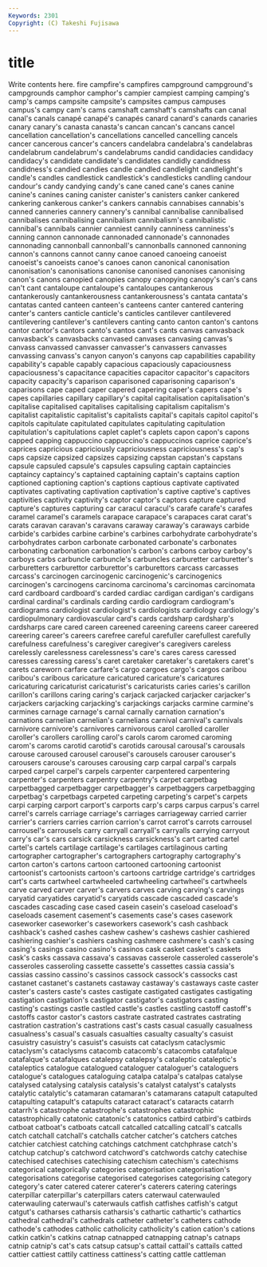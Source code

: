 ```yaml
---
Keywords: 2301 
Copyright: (C) Takeshi Fujisawa
---
```


# title

Write contents here.
fire campfire's campfires campground campground's campgrounds
camphor camphor's campier campiest camping camping's camp's camps campsite campsite's
campsites campus campuses campus's campy cam's cams camshaft camshaft's camshafts
can canal canal's canals canapé canapé's canapés canard canard's canards
canaries canary canary's canasta canasta's cancan cancan's cancans cancel cancellation
cancellation's cancellations cancelled cancelling cancels cancer cancerous cancer's cancers candelabra
candelabra's candelabras candelabrum candelabrum's candelabrums candid candidacies candidacy candidacy's candidate
candidate's candidates candidly candidness candidness's candied candies candle candled candlelight
candlelight's candle's candles candlestick candlestick's candlesticks candling candour candour's candy
candying candy's cane caned cane's canes canine canine's canines caning
canister canister's canisters canker cankered cankering cankerous canker's cankers cannabis
cannabises cannabis's canned canneries cannery cannery's cannibal cannibalise cannibalised cannibalises
cannibalising cannibalism cannibalism's cannibalistic cannibal's cannibals cannier canniest cannily canniness
canniness's canning cannon cannonade cannonaded cannonade's cannonades cannonading cannonball cannonball's
cannonballs cannoned cannoning cannon's cannons cannot canny canoe canoed canoeing
canoeist canoeist's canoeists canoe's canoes canon canonical canonisation canonisation's canonisations
canonise canonised canonises canonising canon's canons canopied canopies canopy canopying
canopy's can's cans can't cant cantaloupe cantaloupe's cantaloupes cantankerous cantankerously
cantankerousness cantankerousness's cantata cantata's cantatas canted canteen canteen's canteens canter
cantered cantering canter's canters canticle canticle's canticles cantilever cantilevered cantilevering
cantilever's cantilevers canting canto canton canton's cantons cantor cantor's cantors
canto's cantos cant's cants canvas canvasback canvasback's canvasbacks canvased canvases
canvasing canvas's canvass canvassed canvasser canvasser's canvassers canvasses canvassing canvass's
canyon canyon's canyons cap capabilities capability capability's capable capably capacious
capaciously capaciousness capaciousness's capacitance capacities capacitor capacitor's capacitors capacity capacity's
caparison caparisoned caparisoning caparison's caparisons cape caped caper capered capering
caper's capers cape's capes capillaries capillary capillary's capital capitalisation capitalisation's
capitalise capitalised capitalises capitalising capitalism capitalism's capitalist capitalistic capitalist's capitalists
capital's capitals capitol capitol's capitols capitulate capitulated capitulates capitulating capitulation
capitulation's capitulations caplet caplet's caplets capon capon's capons capped capping
cappuccino cappuccino's cappuccinos caprice caprice's caprices capricious capriciously capriciousness capriciousness's
cap's caps capsize capsized capsizes capsizing capstan capstan's capstans capsule
capsuled capsule's capsules capsuling captain captaincies captaincy captaincy's captained captaining
captain's captains caption captioned captioning caption's captions captious captivate captivated
captivates captivating captivation captivation's captive captive's captives captivities captivity captivity's
captor captor's captors capture captured capture's captures capturing car caracul
caracul's carafe carafe's carafes caramel caramel's caramels carapace carapace's carapaces
carat carat's carats caravan caravan's caravans caraway caraway's caraways carbide
carbide's carbides carbine carbine's carbines carbohydrate carbohydrate's carbohydrates carbon carbonate
carbonated carbonate's carbonates carbonating carbonation carbonation's carbon's carbons carboy carboy's
carboys carbs carbuncle carbuncle's carbuncles carburetter carburetter's carburetters carburettor carburettor's
carburettors carcass carcasses carcass's carcinogen carcinogenic carcinogenic's carcinogenics carcinogen's carcinogens
carcinoma carcinoma's carcinomas carcinomata card cardboard cardboard's carded cardiac cardigan
cardigan's cardigans cardinal cardinal's cardinals carding cardio cardiogram cardiogram's cardiograms
cardiologist cardiologist's cardiologists cardiology cardiology's cardiopulmonary cardiovascular card's cards cardsharp
cardsharp's cardsharps care cared careen careened careening careens career careered
careering career's careers carefree careful carefuller carefullest carefully carefulness carefulness's
caregiver caregiver's caregivers careless carelessly carelessness carelessness's care's cares caress
caressed caresses caressing caress's caret caretaker caretaker's caretakers caret's carets
careworn carfare carfare's cargo cargoes cargo's cargos caribou caribou's caribous
caricature caricatured caricature's caricatures caricaturing caricaturist caricaturist's caricaturists caries caries's
carillon carillon's carillons caring caring's carjack carjacked carjacker carjacker's carjackers
carjacking carjacking's carjackings carjacks carmine carmine's carmines carnage carnage's carnal
carnally carnation carnation's carnations carnelian carnelian's carnelians carnival carnival's carnivals
carnivore carnivore's carnivores carnivorous carol carolled caroller caroller's carollers carolling
carol's carols carom caromed caroming carom's caroms carotid carotid's carotids
carousal carousal's carousals carouse caroused carousel carousel's carousels carouser carouser's
carousers carouse's carouses carousing carp carpal carpal's carpals carped carpel
carpel's carpels carpenter carpentered carpentering carpenter's carpenters carpentry carpentry's carpet
carpetbag carpetbagged carpetbagger carpetbagger's carpetbaggers carpetbagging carpetbag's carpetbags carpeted carpeting
carpeting's carpet's carpets carpi carping carport carport's carports carp's carps
carpus carpus's carrel carrel's carrels carriage carriage's carriages carriageway carried
carrier carrier's carriers carries carrion carrion's carrot carrot's carrots carrousel
carrousel's carrousels carry carryall carryall's carryalls carrying carryout carry's car's
cars carsick carsickness carsickness's cart carted cartel cartel's cartels cartilage
cartilage's cartilages cartilaginous carting cartographer cartographer's cartographers cartography cartography's carton
carton's cartons cartoon cartooned cartooning cartoonist cartoonist's cartoonists cartoon's cartoons
cartridge cartridge's cartridges cart's carts cartwheel cartwheeled cartwheeling cartwheel's cartwheels
carve carved carver carver's carvers carves carving carving's carvings caryatid
caryatides caryatid's caryatids cascade cascaded cascade's cascades cascading case cased
casein casein's caseload caseload's caseloads casement casement's casements case's cases
casework caseworker caseworker's caseworkers casework's cash cashback cashback's cashed cashes
cashew cashew's cashews cashier cashiered cashiering cashier's cashiers cashing cashmere
cashmere's cash's casing casing's casings casino casino's casinos cask casket
casket's caskets cask's casks cassava cassava's cassavas casserole casseroled casserole's
casseroles casseroling cassette cassette's cassettes cassia cassia's cassias cassino cassino's
cassinos cassock cassock's cassocks cast castanet castanet's castanets castaway castaway's
castaways caste caster caster's casters caste's castes castigate castigated castigates
castigating castigation castigation's castigator castigator's castigators casting casting's castings castle
castled castle's castles castling castoff castoff's castoffs castor castor's castors
castrate castrated castrates castrating castration castration's castrations cast's casts casual
casually casualness casualness's casual's casuals casualties casualty casualty's casuist casuistry
casuistry's casuist's casuists cat cataclysm cataclysmic cataclysm's cataclysms catacomb catacomb's
catacombs catafalque catafalque's catafalques catalepsy catalepsy's cataleptic cataleptic's cataleptics catalogue
catalogued cataloguer cataloguer's cataloguers catalogue's catalogues cataloguing catalpa catalpa's catalpas
catalyse catalysed catalysing catalysis catalysis's catalyst catalyst's catalysts catalytic catalytic's
catamaran catamaran's catamarans catapult catapulted catapulting catapult's catapults cataract cataract's
cataracts catarrh catarrh's catastrophe catastrophe's catastrophes catastrophic catastrophically catatonic catatonic's
catatonics catbird catbird's catbirds catboat catboat's catboats catcall catcalled catcalling
catcall's catcalls catch catchall catchall's catchalls catcher catcher's catchers catches
catchier catchiest catching catchings catchment catchphrase catch's catchup catchup's catchword
catchword's catchwords catchy catechise catechised catechises catechising catechism catechism's catechisms
categorical categorically categories categorisation categorisation's categorisations categorise categorised categorises categorising
category category's cater catered caterer caterer's caterers catering caterings caterpillar
caterpillar's caterpillars caters caterwaul caterwauled caterwauling caterwaul's caterwauls catfish catfishes
catfish's catgut catgut's catharses catharsis catharsis's cathartic cathartic's cathartics cathedral
cathedral's cathedrals catheter catheter's catheters cathode cathode's cathodes catholic catholicity
catholicity's cation cation's cations catkin catkin's catkins catnap catnapped catnapping
catnap's catnaps catnip catnip's cat's cats catsup catsup's cattail cattail's
cattails catted cattier cattiest cattily cattiness cattiness's catting cattle cattleman
